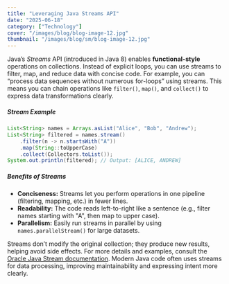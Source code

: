 ```yaml
---
title: "Leveraging Java Streams API"
date: "2025-06-18"
category: ["Technology"]
cover: "/images/blog/blog-image-12.jpg"
thumbnail: "/images/blog/sm/blog-image-12.jpg"
---
```


Java’s _Streams_ API (introduced in Java 8) enables **functional-style** operations on collections. Instead of explicit loops, you can use streams to filter, map, and reduce data with concise code. For example, you can “process data sequences without numerous for-loops” using streams. This means you can chain operations like `filter()`, `map()`, and `collect()` to express data transformations clearly.

##### Stream Example

```java
List<String> names = Arrays.asList("Alice", "Bob", "Andrew");
List<String> filtered = names.stream()
    .filter(n -> n.startsWith("A"))
    .map(String::toUpperCase)
    .collect(Collectors.toList());
System.out.println(filtered); // Output: [ALICE, ANDREW]
```

##### Benefits of Streams

- **Conciseness:** Streams let you perform operations in one pipeline (filtering, mapping, etc.) in fewer lines.
- **Readability:** The code reads left-to-right like a sentence (e.g., filter names starting with "A", then map to upper case).
- **Parallelism:** Easily run streams in parallel by using `names.parallelStream()` for large datasets.

Streams don’t modify the original collection; they produce new results, helping avoid side effects. For more details and examples, consult the [Oracle Java Stream documentation](https://docs.oracle.com/javase/8/docs/api/java/util/stream/Stream.html). Modern Java code often uses streams for data processing, improving maintainability and expressing intent more clearly.
